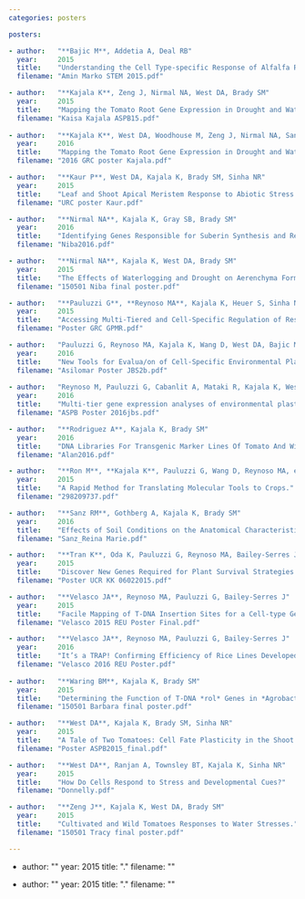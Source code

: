 ```yaml
---
categories: posters

posters:

- author:   "**Bajic M**, Addetia A, Deal RB"
  year:     2015
  title:    "Understanding the Cell Type-specific Response of Alfalfa Roots to Flood Stresses."
  filename: "Amin Marko STEM 2015.pdf"

- author:   "**Kajala K**, Zeng J, Nirmal NA, West DA, Brady SM"
  year:     2015
  title:    "Mapping the Tomato Root Gene Expression in Drought and Waterlogging."
  filename: "Kaisa Kajala ASPB15.pdf"
  
- author:   "**Kajala K**, West DA, Woodhouse M, Zeng J, Nirmal NA, Sanz RM, Gothberg A, Zumstein K, Sinha NR, Brady SM"
  year:     2016
  title:    "Mapping the Tomato Root Gene Expression in Drought and Waterlogging."
  filename: "2016 GRC poster Kajala.pdf"

- author:   "**Kaur P**, West DA, Kajala K, Brady SM, Sinha NR"
  year:     2015
  title:    "Leaf and Shoot Apical Meristem Response to Abiotic Stress in Two Tomato Species."
  filename: "URC poster Kaur.pdf"

- author:   "**Nirmal NA**, Kajala K, Gray SB, Brady SM"
  year:     2016
  title:    "Identifying Genes Responsible for Suberin Synthesis and Regulation and Determining the Effects of Water Stresses on Exodermal Development in Tomato"
  filename: "Niba2016.pdf"

- author:   "**Nirmal NA**, Kajala K, West DA, Brady SM"
  year:     2015
  title:    "The Effects of Waterlogging and Drought on Aerenchyma Formation in Tomato."
  filename: "150501 Niba final poster.pdf"

- author:   "**Pauluzzi G**, **Reynoso MA**, Kajala K, Heuer S, Sinha NA, et al."
  year:     2015
  title:    "Accessing Multi-Tiered and Cell-Specific Regulation of Responses to Water Extremes in Rice."
  filename: "Poster GRC GPMR.pdf"

- author:   "Pauluzzi G, Reynoso MA, Kajala K, Wang D, West DA, Bajic M, Covington M, Zumstein K, Deal R, Brady SM, Sinha NR, **Bailey-Serres J**"
  year:     2016
  title:    "New Tools for Evalua/on of Cell-Specific Environmental Plas/city in Rice, Tomato and Medicago"
  filename: "Asilomar Poster JBS2b.pdf"
  
- author:   "Reynoso M, Pauluzzi G, Cabanlit A, Mataki R, Kajala K, West DA, Bajic M, Deal R, Brady SM, Sinha NR, **Bailey-Serres J**"
  year:     2016
  title:    "Multi-tier gene expression analyses of environmental plasticity: From nucleosomes to ribosomes in rice and other species."
  filename: "ASPB Poster 2016jbs.pdf"

- author:   "**Rodriguez A**, Kajala K, Brady SM"
  year:     2016
  title:    "DNA Libraries For Transgenic Marker Lines Of Tomato And Wild Relative"
  filename: "Alan2016.pdf"

- author:   "**Ron M**, **Kajala K**, Pauluzzi G, Wang D, Reynoso MA, et al."
  year:     2015
  title:    "A Rapid Method for Translating Molecular Tools to Crops."
  filename: "298209737.pdf"

- author:   "**Sanz RM**, Gothberg A, Kajala K, Brady SM"
  year:     2016
  title:    "Effects of Soil Conditions on the Anatomical Characteristics of the Adventitious Roots of Tomatoes."
  filename: "Sanz_Reina Marie.pdf"

- author:   "**Tran K**, Oda K, Pauluzzi G, Reynoso MA, Bailey-Serres J"
  year:     2015
  title:    "Discover New Genes Required for Plant Survival Strategies to Water Extremes."
  filename: "Poster UCR KK 06022015.pdf"

- author:   "**Velasco JA**, Reynoso MA, Pauluzzi G, Bailey-Serres J"
  year:     2015
  title:    "Facile Mapping of T-DNA Insertion Sites for a Cell-type Gene Expression Toolbox of Rice."
  filename: "Velasco 2015 REU Poster Final.pdf"

- author:   "**Velasco JA**, Reynoso MA, Pauluzzi G, Bailey-Serres J"
  year:     2016
  title:    "It’s a TRAP! Confirming Efficiency of Rice Lines Developed for Cell-type Specific Gene Expression Analysis"
  filename: "Velasco 2016 REU Poster.pdf"
  
- author:   "**Waring BM**, Kajala K, Brady SM"
  year:     2015
  title:    "Determining the Function of T-DNA *rol* Genes in *Agrobacterium rhizogenes* Pathogenicity."
  filename: "150501 Barbara final poster.pdf"

- author:   "**West DA**, Kajala K, Brady SM, Sinha NR"
  year:     2015
  title:    "A Tale of Two Tomatoes: Cell Fate Plasticity in the Shoot Apical Meristem During Water Stresses."
  filename: "Poster ASPB2015_final.pdf"

- author:   "**West DA**, Ranjan A, Townsley BT, Kajala K, Sinha NR"
  year:     2015
  title:    "How Do Cells Respond to Stress and Developmental Cues?"
  filename: "Donnelly.pdf"

- author:   "**Zeng J**, Kajala K, West DA, Brady SM"
  year:     2015
  title:    "Cultivated and Wild Tomatoes Responses to Water Stresses."
  filename: "150501 Tracy final poster.pdf"

---
```


- author:   ""
  year:     2015
  title:    "."
  filename: ""

- author:   ""
  year:     2015
  title:    "."
  filename: ""
